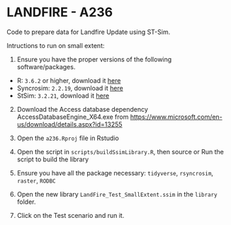# LANDFIRE - A236

Code to prepare data for Landfire Update using ST-Sim.

Intructions to run on small extent: 

1. Ensure you have the proper versions of the following software/packages.
  - R: `3.6.2` or higher, download it [here](https://cran.r-project.org/)
  - Syncrosim: `2.2.19`, download it [here](https://syncrosim.com/download/) 
  - StSim: `3.2.21`, download it [here](https://syncrosim.com/packages/)

2. Download the Access database dependency AccessDatabaseEngine_X64.exe from https://www.microsoft.com/en-us/download/details.aspx?id=13255

3. Open the `a236.Rproj` file in Rstudio

4. Open the script in `scripts/buildSsimLibrary.R`, then source or Run the script to build the library

5. Ensure you have all the package necessary: `tidyverse`, `rsyncrosim`, `raster`, `RODBC`

6. Open the new library `LandFire_Test_SmallExtent.ssim` in the `library` folder.

7. Click on the Test scenario and run it.
